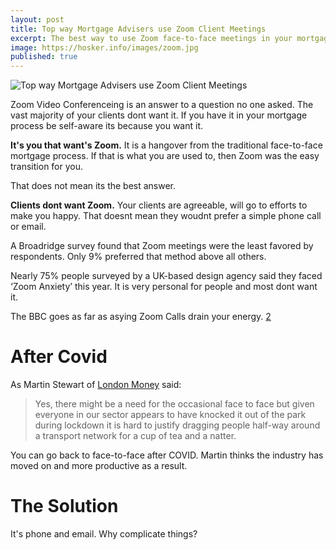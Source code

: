 ```yaml
---
layout: post
title: Top way Mortgage Advisers use Zoom Client Meetings
excerpt: The best way to use Zoom face-to-face meetings in your mortgage advice process.
image: https://hosker.info/images/zoom.jpg
published: true
---
```


![Top way Mortgage Advisers use Zoom Client Meetings](https://hosker.info/images/zoom.jpg)

Zoom Video Conferenceing is an answer to a question no one asked. The vast majority of your clients dont want it. If you have it in your mortgage process be self-aware its because you want it.

**It's you that want's Zoom.** It is a hangover from the traditional face-to-face mortgage process. If that is what you are used to, then Zoom was the easy transition for you.

That does not mean its the best answer.

**Clients dont want Zoom.** Your clients are agreeable, will go to efforts to make you happy. That doesnt mean they woudnt prefer a simple phone call or email.

A Broadridge survey found that Zoom meetings were the least favored by respondents. Only 9% preferred that method above all others.

Nearly 75% people surveyed by a UK-based design agency said they faced ‘Zoom Anxiety’ this year. It is very personal for people and most dont want it.

The BBC goes as far as asying Zoom Calls drain your energy. [2]

# After Covid

As Martin Stewart of [London Money](http://www.london-money.co.uk/) said:

>Yes, there might be a need for the occasional face to face but given everyone in our sector appears to have knocked it out of the park during lockdown it is hard to justify dragging people half-way around a transport network for a cup of tea and a natter.

You can go back to face-to-face after COVID. Martin thinks the industry has moved on and more productive as a result.

# The Solution
It's phone and email. Why complicate things?

[1]: https://www.allthingssecured.com/tips/stop-using-zoom/
[2]: https://www.bbc.com/worklife/article/20200421-why-zoom-video-chats-are-so-exhausting

